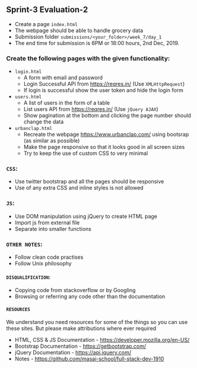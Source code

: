 ## Sprint-3 Evaluation-2

- Create a page `index.html`
- The webpage should be able to handle grocery data
- Submission folder `submissions/<your_folder>/week_7/day_1`
- The end time for submission is 6PM or 18:00 hours, 2nd Dec, 2019.

###  Create the following pages with the given functionality:
- `login.html` 
  - A form with email and password
  - Login Successful API from https://reqres.in/  (Use `XMLHttpRequest`)
  - If login is successful show the user token and hide the login form
- `users.html`
  - A list of users in the form of a table
  - List users API from https://reqres.in/ (Use `jQuery AJAX`)
  - Show pagination at the bottom and clicking the page number should change the data
- `urbanclap.html`
  - Recreate the webpage https://www.urbanclap.com/ using bootsrap (as similar as possible)
  - Make the page responsive so that it looks good in all screen sizes
  - Try to keep the use of custom CSS to very minimal

### `CSS`:
- Use twitter bootstrap and all the pages should be responsive
- Use of any extra CSS and inline styles is not allowed

### `JS`:
- Use DOM manipulation using jQuery to create HTML page
- Import js from external file
- Separate into smaller functions 

### `OTHER NOTES`:
- Follow clean code practises
- Follow Unix philosophy

#### `DISQUALIFICATION`:

- Copying code from stackoverflow or by Googling
- Browsing or referring any code other than the documentation

#### `RESOURCES`

We understand you need resources for some of the things so you can use these sites. But please make attributions where ever required

- HTML, CSS & JS Documentation - <https://developer.mozilla.org/en-US/>
- Bootstrap Documentation - https://getbootstrap.com/
- jQuery Documentation - https://api.jquery.com/
- Notes - https://github.com/masai-school/full-stack-dev-1910
